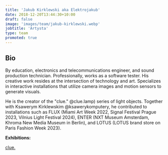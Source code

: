 ```yaml
---
title: 'Jakub Kirklewski aka Elektrojakub'
date: 2018-12-20T13:44:30+10:00
draft: false
image: 'images/team/jakub-kirklewski.webp'
jobtitle: 'Artysta'
type: team
promoted: true
---
```


## Bio

By education, electronics and telecommunications engineer, and sound production technician. Professionally, works as a software tester. His creative work resides at the intersection of technology and art. Specializes in interactive installations that utilize camera images and motion sensors to generate visuals. 

He is the creator of the "clue." @clue.lamp) series of light objects. Together with Ksawerym Kirklewskim @ksawerykomputery, he contributed to installations such as FLUX (Miami Art Week 2022, Signal Festival Prague 2023, Vilnius Light Festival 2024), ENTER (NXT Museum Amsterdam, Khroma New Media Museum in Berlin), and LOTUS (LOTUS brand store on Paris Fashion Week 2023).

**Exhibitions:**

[clue.](/wystawy/clue-jakub-kirklewski)
